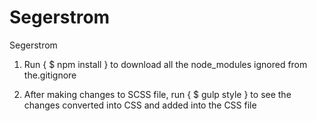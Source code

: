 # Segerstrom
Segerstrom


1. Run { $ npm install } to download all the node_modules ignored from the.gitignore

2. After making changes to SCSS file, run { $ gulp style } to see the changes converted into CSS and added into the CSS file

